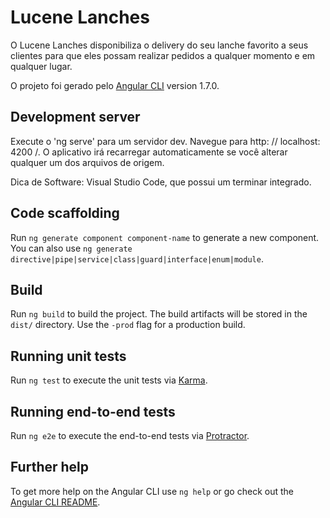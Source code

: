 # Lucene Lanches
O Lucene Lanches disponibiliza o delivery do seu lanche favorito a seus clientes para que eles possam realizar pedidos a qualquer momento e em qualquer lugar.

O projeto foi gerado pelo [Angular CLI](https://github.com/angular/angular-cli) version 1.7.0.

## Development server

Execute o 'ng serve' para um servidor dev. Navegue para http: // localhost: 4200 /. O aplicativo irá recarregar automaticamente se você alterar qualquer um dos arquivos de origem.

Dica de Software: Visual Studio Code, que possui um terminar integrado.

## Code scaffolding

Run `ng generate component component-name` to generate a new component. You can also use `ng generate directive|pipe|service|class|guard|interface|enum|module`.

## Build

Run `ng build` to build the project. The build artifacts will be stored in the `dist/` directory. Use the `-prod` flag for a production build.

## Running unit tests

Run `ng test` to execute the unit tests via [Karma](https://karma-runner.github.io).

## Running end-to-end tests

Run `ng e2e` to execute the end-to-end tests via [Protractor](http://www.protractortest.org/).

## Further help

To get more help on the Angular CLI use `ng help` or go check out the [Angular CLI README](https://github.com/angular/angular-cli/blob/master/README.md).
